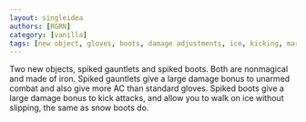 ```yaml
---
layout: singleidea
authors: [RGRN]
category: [vanilla]
tags: [new object, gloves, boots, damage adjustments, ice, kicking, martial arts]
---
```

Two new objects, spiked gauntlets and spiked boots. Both are nonmagical and made
of iron. Spiked gauntlets give a large damage bonus to unarmed combat and also
give more AC than standard gloves. Spiked boots give a large damage bonus to
kick attacks, and allow you to walk on ice without slipping, the same as snow
boots do.

